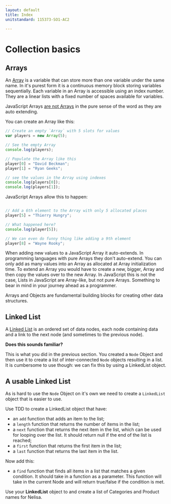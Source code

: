 ```yaml
---
layout: default
title: Index
unitstandard: 115373-SO1-AC2

---
```


# Collection basics

## Arrays

An [Array](https://www.youtube.com/watch?v=7EdaoE46BTI) is a variable that can store more than one variable under the same name. In it's purest form it is a continuous memory block storing variables sequentially. Each variable in an Array is accessible using an index number. They are a linear lists with a fixed number of spaces available for variables.

JavaScript Arrays [are not Arrays](https://javascriptweblog.wordpress.com/2010/07/12/understanding-javascript-arrays/) in the pure sense of the word as they are auto extending.

You can create an Array like this:

```javascript
// Create an empty `Array` with 5 slots for values
var players = new Array(5);

// See the empty Array
console.log(players);

// Populate the Array like this
player[0] = "David Beckman";
player[1] = "Ryan Geeks";

// see the values in the Array using indexes
console.log(players[0]);
console.log(players[1]);
```

JavaScript Arrays allow this to happen:

```javascript

// Add a 6th element to the Array with only 5 allocated places
player[5] = "Thierry Hungry";

// What happened here?
console.log(player[5]);

// We can even do funny thing like adding a 9th element
player[8] = "Wayne Rooky";

```

When adding new values to a JavaScript Array it auto-extends.  In programming languages with pure Arrays they don't auto-extend. You can only add as many values into an Array as allocated at Array initialization time. To extend an Array you would have to create a new, bigger, Array and then copy the values over to the new Array. In JavaScript this is not the case, Lists in JavaScript are Array-like, but not pure Arrays. Something to bear in mind in your journey ahead as a programmer.

Arrays and Objects are fundamental building blocks for creating other data structures.

## Linked List

A [Linked List](https://en.wikipedia.org/wiki/Linked_list) is an ordered set of data nodes, each node containing data and a link to the next node (and sometimes to the previous node).

**Does this sounds familiar?**

This is what you did in the previous section. You created a `Node` Object and then use it to create a list of inter-connected `Node` objects resulting in a list. It is cumbersome to use though: we can fix this by using a LinkedList object.

## A usable Linked List

As is hard to use the `Node` Object on it's own we need to create a `LinkedList` object that is easier to use.

Use TDD to create a LinkedList object that have:

* an `add` function that adds an item to the list;
* a `length` function that returns the number of items in the list;
* a `next` function that returns the next item in the list, which can be used for looping over the list. It should return null if the end of the list is reached;
* a `first` function that returns the first item in the list;
* a `last` function that returns the last item in the list.

Now add this:

* a `find` function that finds all items in a list that matches a given condition. It should take in a function as a parameter. This function will take in the current Node and will return true/false if the condition is met.

Use your **LinkedList** object to and create a list of Categories and Product names for Nelisa.
